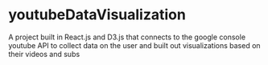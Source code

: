 # youtubeDataVisualization
A project built in React.js and D3.js that connects to the google console youtube API to collect data on the user and built out visualizations based on their videos and subs
